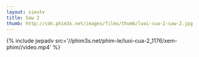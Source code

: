 ```yaml
---
layout: sieutv
title: Saw 2
thumb: http://cdn.phim3s.net/images/films/thumb/luoi-cua-2-saw-2.jpg
---
```

{% include jwpadv src='//phim3s.net/phim-le/luoi-cua-2_1176/xem-phim//video.mp4' %}
